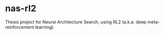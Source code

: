 # nas-rl2
Thesis project for Neural Architecture Search, using RL2 (a.k.a. deep meta-reinforcement learning)
